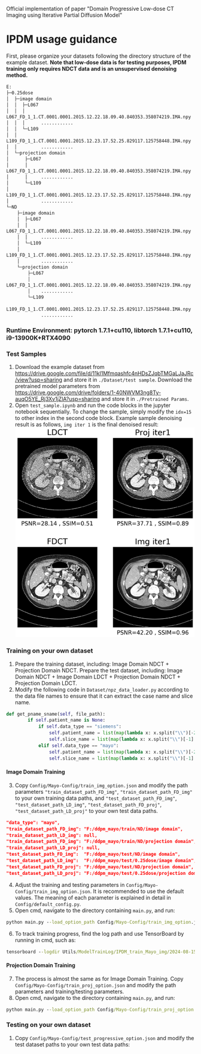 Official implementation of paper  "Domain Progressive Low-dose CT Imaging using Iterative Partial Diffusion Model"


# IPDM usage guidance
First, please organize your datasets following the directory structure of the example dataset. **Note that low-dose data is for testing purposes, IPDM training only requires NDCT data and is an unsupervised denoising method.**
```
E:
├─0.25dose
│  ├─image domain
│  │  ├─L067
│  │  │      L067_FD_1_1.CT.0001.0001.2015.12.22.18.09.40.840353.358074219.IMA.npy  
│  │  │      ............
│  │  └─L109
│  │         L109_FD_1_1.CT.0001.0001.2015.12.23.17.52.25.829117.125758448.IMA.npy
│  │         ............
│  └─projection domain
│      ├─L067
│      │     L067_FD_1_1.CT.0001.0001.2015.12.22.18.09.40.840353.358074219.IMA.npy
│      │     ............
│      └─L109
│            L109_FD_1_1.CT.0001.0001.2015.12.23.17.52.25.829117.125758448.IMA.npy
│            ............
└─ND
    ├─image domain
    │  ├─L067
    │  │     L067_FD_1_1.CT.0001.0001.2015.12.22.18.09.40.840353.358074219.IMA.npy
    │  │     ............
    │  └─L109
    │        L109_FD_1_1.CT.0001.0001.2015.12.23.17.52.25.829117.125758448.IMA.npy
    │        ............
    └─projection domain
        ├─L067
        │    L067_FD_1_1.CT.0001.0001.2015.12.22.18.09.40.840353.358074219.IMA.npy
        │    ............
        └─L109
             L109_FD_1_1.CT.0001.0001.2015.12.23.17.52.25.829117.125758448.IMA.npy
             ............
```
### Runtime Environment: pytorch 1.7.1+cu110, libtorch 1.7.1+cu110, i9-13900K+RTX4090
### Test Samples
1. Download the example dataset from <https://drive.google.com/file/d/11kI1Mfmqashfc4nHDsZJqbTMGaLJaJRc/view?usp=sharing> and store it in `./Dataset/test sample`. Download the pretrained model parameters from <https://drive.google.com/drive/folders/1-40NWVM3ng8Ty-auqO5YE_Rj3Xv1jZlA?usp=sharing> and store it in `./Pretrained Params`. 
2. Open `test_sample.ipynb` and run the code blocks in the jupyter notebook sequentially. To change the sample, simply modify the `idx=15` to other index
in the second code block. Example sample denoising result is as follows, `img iter 1` is the final denoised result:
![](output.png)




### Training on your own dataset
1. Prepare the training dataset, including: Image Domain NDCT + Projection Domain NDCT. 
Prepare the test dataset, including: Image Domain NDCT + Image Domain LDCT + Projection Domain NDCT + Projection Domain LDCT.
2. Modify the following code in `Dataset/npz_data_loader.py` according to the data file names to ensure 
that it can extract the case name and slice name.
```python    
def get_pname_sname(self, file_path):
        if self.patient_name is None:
            if self.data_type == "siemens":
                self.patient_name = list(map(lambda x: x.split("\\")[-2], file_path))
                self.slice_name = list(map(lambda x: x.split("\\")[-1].split(".")[0], file_path))
            elif self.data_type == "mayo":
                self.patient_name = list(map(lambda x: x.split("\\")[-2], file_path))
                self.slice_name = list(map(lambda x: x.split("\\")[-1].split(".")[-4], file_path))
```
#### Image Domain Training
3. Copy `Config/Mayo-Config/train_img_option.json` and modify the path parameters `"train_dataset_path_FD_img"`, `"train_dataset_path_FD_img"` 
to your own training data paths, and `"test_dataset_path_FD_img"`, `"test_dataset_path_LD_img"`, `"test_dataset_path_FD_proj"`, `"test_dataset_path_LD_proj"` to your own test data paths.
```json 
"data_type": "mayo",
"train_dataset_path_FD_img": "F:/ddpm_mayo/train/ND/image domain",
"train_dataset_path_LD_img": null,
"train_dataset_path_FD_img": "F:/ddpm_mayo/train/ND/projection domain",
"train_dataset_path_LD_proj": null,
"test_dataset_path_FD_img":  "F:/ddpm_mayo/test/ND/image domain",
"test_dataset_path_LD_img":  "F:/ddpm_mayo/test/0.25dose/image domain",
"test_dataset_path_FD_proj": "F:/ddpm_mayo/test/ND/projection domain",
"test_dataset_path_LD_proj": "F:/ddpm_mayo/test/0.25dose/projection domain",
```
4. Adjust the training and testing parameters in `Config/Mayo-Config/train_img_option.json`. 
It is recommended to use the default values. The meaning of each parameter is explained in detail in `Config/default_config.py`.
5. Open cmd, navigate to the directory containing `main.py`, and run:
```cmd
python main.py --load_option_path Config/Mayo-Config/train_img_option.json
```
6. To track training progress, find the log path and use TensorBoard by running in cmd, such as:
```cmd
tensorboard --logdir Utils/ModelTrainLog/IPDM_train_Mayo_img/2024-08-15T16-54-23/trainSummary
```
#### Projection Domain Training
7. The process is almost the same as for Image Domain Training. Copy `Config/Mayo-Config/train_proj_option.json` and modify the path parameters and training/testing parameters.
8. Open cmd, navigate to the directory containing `main.py`, and run:
```cmd
python main.py --load_option_path Config/Mayo-Config/train_proj_option.json
```


### Testing on your own dataset
1. Copy `Config/Mayo-Config/test_progressive_option.json` and modify the test dataset paths to your own test data paths:

